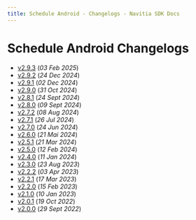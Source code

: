 ```yaml
---
title: Schedule Android - Changelogs - Navitia SDK Docs
---
```


# Schedule Android Changelogs

* [v2.9.3](releases/2.9.3/index.md) (_03 Feb 2025_)
* [v2.9.2](releases/2.9.2/index.md) (_24 Dec 2024_)
* [v2.9.1](releases/2.9.1/index.md) (_02 Dec 2024_)
* [v2.9.0](releases/2.9.0/index.md) (_31 Oct 2024_)
* [v2.8.1](releases/2.8.1/index.md) (_24 Sept 2024_)
* [v2.8.0](releases/2.8.0/index.md) (_09 Sept 2024_)
* [v2.7.2](releases/2.7.2/index.md) (_08 Aug 2024_)
* [v2.7.1](releases/2.7.1/index.md) (_26 Jul 2024_)
* [v2.7.0](releases/2.7.0/index.md) (_24 Jun 2024_)
* [v2.6.0](releases/2.6.0/index.md) (_21 Mai 2024_)
* [v2.5.1](releases/2.5.1/index.md) (_21 Mar 2024_)
* [v2.5.0](releases/2.5.0/index.md) (_12 Feb 2024_)
* [v2.4.0](releases/2.4.0/index.md) (_11 Jan 2024_)
* [v2.3.0](releases/2.3.0/index.md) (_23 Aug 2023_)
* [v2.2.2](releases/2.2.2/index.md) (_03 Apr 2023_)
* [v2.2.1](releases/2.2.1/index.md) (_17 Mar 2023_)
* [v2.2.0](releases/2.2.0/index.md) (_15 Feb 2023_)
* [v2.1.0](releases/2.1.0/index.md) (_10 Jan 2023_)
* [v2.0.1](releases/2.0.1/index.md) (_19 Oct 2022_)
* [v2.0.0](releases/2.0.0/index.md) (_29 Sept 2022_)
